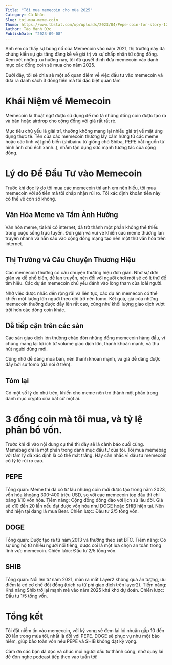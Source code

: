 ```yaml
---
Title: "Tôi mua memecoin cho mùa 2025"
Category: Cá Nhân
Slug: toi-mua-meme-coin
Thumb: https://www.tbstat.com/wp/uploads/2023/04/Pepe-coin-for-story-1200x675.png
Author: Tào Mạnh Đức
PublishDate: "2023-09-08"
---
```


Anh em có thấy sự bùng nổ của Memecoin vào năm 2021, thị trường này đã chứng kiến sự gia tăng đáng kể về giá trị và sự chấp nhận từ cộng đồng.
Xem xét những xu hướng này, tôi đã quyết định đưa memecoin vào danh mục các đồng coin sẽ mua cho năm 2025.

Dưới đây, tôi sẽ chia sẻ một số quan điểm về việc đầu tư vào memecoin và đưa ra danh sách 3 đồng tiền mà tôi đặc biệt quan tâm

# Khái Niệm về Memecoin

Memecoin là thuật ngữ được sử dụng để mô tả những đồng coin được tạo ra và bán hoặc airdrop cho cộng đồng với giá rất rất rẻ.

Mục tiêu chủ yếu là giải trí, thường không mang lại nhiều giá trị về mặt ứng dụng thực tế. Tên của các memecoin thường lấy cảm hứng từ các meme hoặc các linh vật phổ biến (shibainu từ giống chó Shiba, PEPE bắt nguồn từ hình ảnh chú ếch xanh..), nhằm tận dụng sức mạnh tương tác của cộng đồng.

# Lý do Để Đầu Tư vào Memecoin

Trước khi đọc lý do tôi mua các memecoin thì anh em nên hiểu, tôi mua memecoin với số tiền mà tôi chấp nhận rủi ro. Tôi xác định khoản tiền này có thể về con số không.

## Văn Hóa Meme và Tầm Ảnh Hưởng

Văn hóa meme, từ khi có internet, đã trở thành một phần không thể thiếu trong cuộc sống trực tuyến. Đơn giản và vui vẻ khiến các meme thường lan truyền nhanh và hằn sâu vào cộng đồng mạng tạo nên một thứ văn hóa trên internet.

## Thị Trường và Câu Chuyện Thương Hiệu

Các memecoin thường có câu chuyện thương hiệu đơn giản. Nhờ sự đơn giản và dễ phổ biến, dễ lan truyền, nên đối với người chơi mới sẽ có ít thứ để tìm hiểu. Các dự án memecoin chủ yếu đánh vào lòng tham của loài người.

Nhờ việc được nhắc đến rộng rãi và liên tục, các dự án memecon có thể khiến một lượng lớn người theo dõi trở nên fomo. Kết quả, giá của những memecoin thường được đẩy lên rất cao, cũng như khối lượng giao dịch vượt trội hơn các dòng coin khác.

## Dễ tiếp cận trên các sàn

Các sàn giao dịch lớn thường chào đón những đồng memecoin hàng đầu, vì chúng mang lại lợi ích từ volume giao dịch lớn, thanh khoản mạnh, và thu hút người dùng mới.

Cũng nhờ dễ dàng mua bán, nên thanh khoản mạnh, và giá dễ dàng được đẩy bởi sự fomo (đã nói ở trên).

## Tóm lại

Có một số lý do như trên, khiến cho meme nên trở thành một phần trong danh mục crypto của bất cứ một ai.

# 3 đồng coin mà tôi mua, và tỷ lệ phân bổ vốn.

Trước khi đi vào nội dung cụ thể thì đây sẽ là cảnh báo cuối cùng. Memebag chỉ là một phần trong danh mục đầu tư của tôi. Tôi mua memebag với tâm lý đã xác định là có thể mất trắng. Hãy cân nhắc vì đầu tư memecoin có tỷ lệ rủi ro cao.

## PEPE
Tổng quan: Meme thì đã có từ lâu nhưng coin mới được tạo trong năm 2023, vốn hóa khoảng 300-400 triệu USD, so với các memecoin top đầu thì chỉ bằng 1/10 vốn hóa.
Tiềm năng: Cộng đồng đông đảo với lịch sử lâu đời. Giá sẽ x10 đến 20 lần nếu đạt được vốn hóa như DOGE hoặc SHIB hiện tại. Nên nhớ hiện tại đang là mua Bear.
Chiến lược: Đầu tư 2/5 tổng vốn.

## DOGE
Tổng quan: Được tạo ra từ năm 2013 và thường theo sát BTC.
Tiềm năng: Có sự ủng hộ từ nhiều người nổi tiếng, được coi là một lựa chọn an toàn trong lĩnh vực memecoin.
Chiến lược: Đầu tư 2/5 tổng vốn.

## SHIB
Tổng quan: Nổi lên từ năm 2021, màn ra mắt Layer2 không quá ấn tượng, ưu điểm là có cơ chế đốt đồng (trích ra từ phí giao dịch trên layer2).
Tiềm năng: Khả năng Shib trở lại mạnh mẽ vào năm 2025 khá khó dự đoán.
Chiến lược: Đầu tư 1/5 tổng vốn.

# Tổng kết

Tôi đặt niềm tin vào memecoin, với kỳ vọng sẽ đem lại lợi nhuận gấp 10 đến 20 lần trong mùa tới, nhất là đối với PEPE. DOGE sẽ phục vụ như một bảo hiểm, giúp bảo toàn vốn nếu PEPE và SHIB không đạt kỳ vọng.

Cảm ơn các bạn đã đọc và chúc mọi người đầu tư thành công, nhớ quay lại để đón nghe podcast tiếp theo vào tuần tới!